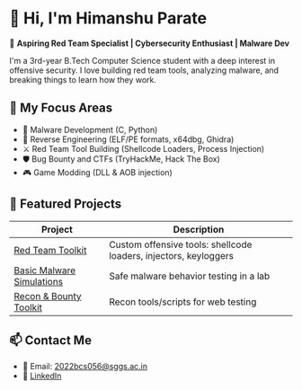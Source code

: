 # 👋 Hi, I'm Himanshu Parate

🎯 **Aspiring Red Team Specialist | Cybersecurity Enthusiast | Malware Dev**

I'm a 3rd-year B.Tech Computer Science student with a deep interest in offensive security. I love building red team tools, analyzing malware, and breaking things to learn how they work.

## 🧰 My Focus Areas
- 🐍 Malware Development (C, Python)
- 🧬 Reverse Engineering (ELF/PE formats, x64dbg, Ghidra)
- ⚔️ Red Team Tool Building (Shellcode Loaders, Process Injection)
- 🛡️ Bug Bounty and CTFs (TryHackMe, Hack The Box)
- 🎮 Game Modding (DLL & AOB injection)

## 🚀 Featured Projects
| Project | Description |
|--------|-------------|
| [Red Team Toolkit](https://github.com/HimanshuP601/red-team-journey) | Custom offensive tools: shellcode loaders, injectors, keyloggers |
| [Basic Malware Simulations](#) | Safe malware behavior testing in a lab |
| [Recon & Bounty Toolkit](#) | Recon tools/scripts for web testing |

## 📫 Contact Me
- 📧 Email: 2022bcs056@sggs.ac.in
- 🔗 [LinkedIn](https://www.linkedin.com/in/himanshu-parate-6582452b1/)
